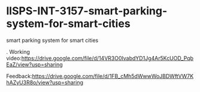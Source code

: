 # llSPS-INT-3157-smart-parking-system-for-smart-cities
smart parking system for smart cities

.
Working video:https://drive.google.com/file/d/14VR3O0IvabdYD1Jg4Ar5KcUOD_PqbEaZ/view?usp=sharing


Feedback:https://drive.google.com/file/d/1FB_cMh5dWwwWoJBDWftVW7KhAZyU3R8o/view?usp=sharing
